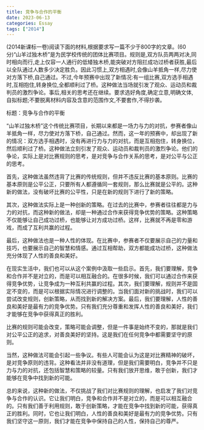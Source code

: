 ```yaml
---
title: 竞争与合作的平衡
date: 2023-06-13
categories: Essay
tags: ["2014"]
---
```


(2014新课标一卷)阅读下面的材料,根据要求写一篇不少于800字的文章。(60分)“山羊过独木桥”是为民学校传统的团体比赛项目。规则是,双方队员两两对决,同时相向而行,走上仅容一人通行的低矮独木桥,能突破对方阻拦成功过桥者获胜,最后以全队通过人数多少决定胜负。因此习惯上,双方相遇时,会像山羊抵角一样,尽力使对方落下桥,自己通过。不过,今年预赛中出现了新情况:有一组比赛,双方选手相遇时,互相抱住,转身换位,全都顺利过了桥。这种做法当场就引发了观众、运动员和裁判员的激烈争论。事后,相关的思考还在继续。要求选好角度,确定立意,明确文体,自拟标题;不要脱离材料内容及含意的范围作文,不要套作,不得抄袭。

标题：竞争与合作的平衡

“山羊过独木桥”这个传统比赛项目，长期以来都是一场力与力的对抗，参赛者像山羊抵角一样，尽力使对方落下桥，自己通过。然而，这一年的预赛中，却出现了新的情况：双方选手相遇时，没有再进行力与力的对抗，而是互相抱住，转身换位，然后顺利过了桥。这种做法立刻引发了观众、运动员和裁判员的激烈争论。他们的争论，实际上是对比赛规则的思考，是对竞争与合作关系的思考，是对公平与公正的思考。

首先，这种做法虽然违背了比赛的传统规则，但并不违反比赛的基本原则。比赛的基本原则是公平公正，只要所有人都遵循同一套规则，那么比赛就是公平的。这种新的做法，没有破坏比赛的公平性，只是在新的规则下进行了新的策略。

其次，这种做法实际上是一种创新的策略。在过去的比赛中，参赛者往往都是力与力的对抗，而这种新的做法，却是一种通过合作来获得竞争优势的策略。这种策略不仅能够让自己成功过桥，也能够让对方成功过桥。这样，比赛就不再是零和游戏，而成了互利共赢的过程。

最后，这种做法也是一种人性的体现。在比赛中，参赛者不仅要展示自己的力量和技巧，也要展示自己的智慧和情感。通过互相帮助，双方都能成功过桥，这种做法充分体现了人性的善良和美好。

在现实生活中，我们也可以从这个案例中汲取一些启示。首先，我们要理解，竞争和合作并不是对立的，而是可以相互融合的。在很多时候，我们可以通过合作来获得竞争优势，让竞争成为一种互利共赢的过程。其次，我们要理解，规则并不是固定不变的，而是可以根据实际情况进行调整的。当我们面对新的挑战时，我们可以尝试改变规则，创新策略，从而找到新的解决方案。最后，我们要理解，人性的善良和美好是最有力的竞争优势。只有我们充分尊重和发挥人性的善良和美好，我们才能够在竞争中获得真正的胜利。

比赛的规则可能会改变，策略可能会调整，但是一件事是始终不变的，那就是我们对公平公正的追求，对善良美好的坚持。这是我们在任何竞争中都需要坚守的原则。

当然，这种做法可能会引起一些争议。有些人可能会认为这是对比赛精神的破坏，是对竞争原则的违背。这种看法并非没有道理，但是我们需要明白，竞争并不只是力与力的对抗，还包括智慧和策略的较量。只有我们放开思维，敢于创新，我们才能够在竞争中找到新的可能。

总的来说，这种新的做法，不仅挑战了我们对比赛规则的理解，也启发了我们对竞争与合作的认识。它让我们明白，竞争和合作并不是对立的，而是可以相互融合的。只有我们善于利用规则，敢于创新策略，才能在竞争中找到新的可能，获得真正的胜利。同时，它也让我们明白，人性的善良和美好是最有力的竞争优势。只有我们坚守这一原则，我们才能在竞争中保持自己的人性，保持自己的尊严。